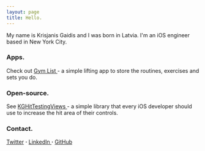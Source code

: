 ```yaml
---
layout: page
title: Hello.
---
```



My name is Krisjanis Gaidis and I was born in Latvia. I'm an iOS engineer based in New York City.

### Apps.

Check out <a href="https://itunes.apple.com/app/id955015185" target="_blank"> Gym List </a> - a simple lifting app to store the routines, exercises and sets you do.

### Open-source.

See <a href="https://github.com/kgaidis/KGHitTestingViews" target="_blank"> KGHitTestingViews </a> - a simple library that every iOS developer should use to increase the hit area of their controls.

### Contact.
<a href="https://twitter.com/kgaidis" target="_blank">Twitter</a>  <b>·</b> <a href="https://www.linkedin.com/pub/krisjanis-gaidis/48/6a8/148" target="_blank"> LinkedIn </a> <b>·</b> <a href="https://github.com/kgaidis" target="_blank"> GitHub </a>